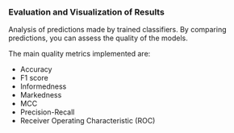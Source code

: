 
### Evaluation and Visualization of Results

Analysis of predictions made by trained classifiers.
By comparing predictions, you can assess the quality of the models.

The main quality metrics implemented are:

* Accuracy
* F1 score
* Informedness
* Markedness
* MCC
* Precision-Recall
* Receiver Operating Characteristic (ROC)

